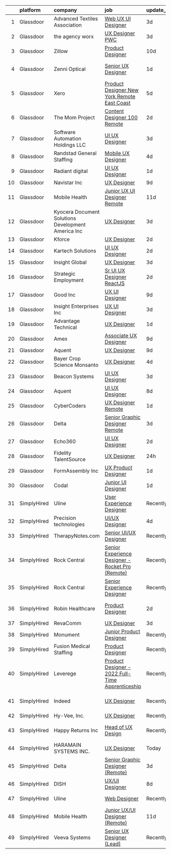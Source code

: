 

|    | platform    | company                                            | job                                                                                                                                                                                                                                                                                                                                                                                                                                                                                                                                                                                                                                                                                                                                                                                                                                                                                                                                                                                                                                                                                                                                                                                                                                                                                                                                                                                                         | update_time   | location                   |
|---:|:------------|:---------------------------------------------------|:------------------------------------------------------------------------------------------------------------------------------------------------------------------------------------------------------------------------------------------------------------------------------------------------------------------------------------------------------------------------------------------------------------------------------------------------------------------------------------------------------------------------------------------------------------------------------------------------------------------------------------------------------------------------------------------------------------------------------------------------------------------------------------------------------------------------------------------------------------------------------------------------------------------------------------------------------------------------------------------------------------------------------------------------------------------------------------------------------------------------------------------------------------------------------------------------------------------------------------------------------------------------------------------------------------------------------------------------------------------------------------------------------------|:--------------|:---------------------------|
|  1 | Glassdoor   | Advanced Textiles Association                      | [Web UX UI Designer](https://www.glassdoor.com/partner/jobListing.htm?pos=111&ao=1110586&s=58&guid=000001832b5725edb1be25d10ba068de&src=GD_JOB_AD&t=SR&vt=w&ea=1&cs=1_bc6997a9&cb=1662879475566&jobListingId=1008123545453&cpc=451933188B21919D&jrtk=3-0-1gclle9gn2i75001-1gclle9h9h7hs800-8f0f2da3bcb0ded4--6NYlbfkN0BnYbzg9_0OBxfyaC-dC2htIGp3bt0r_Vee4_7uMe98bPPG6yOg2WXqdwhbC791_U00MfwPJQISugkbvt-O9m_o7FpwY2dPKxYlvJWF88LUJU6-PJiA7au0MbT7IIdJhkiVldQN1GCcaP9tiJbH74WPbddeicnz4Ug33P_R2i56xQ0xZRpWPjA6Yl8axoFQ41DURPbm7fNU9rP3HyFihbrzYgooBxj5wpBeZwAz_ZlhGGQUtT_J0CwDfBZicqrV7DlSEXhLu0Q93jgF9Koyygxxd0gJ57LlYG8QGzWpl63Dt3L2P93WJdh5FldprmL5w9M_3_OEG_FAdrURy3KQW4B4-14gYQfvi0wYgbc_w3JFI6HvExrGxNVe188wj8hb35As9KjUzlJkPKbWrq-gKWoqsHtE9oot_f25M3CLNqWd7Ga8KlIRy6TtQ7Tm3vsqPyeVO1yv7RH8BApa6cpMyOoC6Ofo4xnAFKJm-j3RBs95MPHOCmV5nysLlpkeDKmAcFw%3D)                                                                                                                                                                                                                                                                                                                                                                                                                                                                                                                                                 | 3d            | Remote                     |
|  2 | Glassdoor   | the agency worx                                    | [UX Designer   PWC](https://www.glassdoor.com/partner/jobListing.htm?pos=121&ao=1110586&s=58&guid=000001832b5725edb1be25d10ba068de&src=GD_JOB_AD&t=SR&vt=w&ea=1&cs=1_d18d539e&cb=1662879475567&jobListingId=1008123389483&cpc=F41FEAB56D215062&jrtk=3-0-1gclle9gn2i75001-1gclle9h9h7hs800-c2388855eef178ca--6NYlbfkN0CNOKpjDIEH11s39GTuUki_mvxNbnX5BtDlH5CMrheAnKze_5JrwQ4joDkGUDohP_R9t0N9lHxVCBHHTJftg8aC6NCkpIzpr9Km5jDP4wjr6BMRmjCoAnBLA7Ruz5wwcSwJUmAdf6dIt_DPGoT0rh5DjuFgCkMVRKf8CbZsL12vCkA1xxq2JcAKd9zF11eAyzhOGR6ilXs239hmVCQQ3RWVW9EUKJyxLJxarqbtl1JGpJaudKu65dtFqHifevQ2jtv0FFp-gxhiQphTo7fuJN6RRP4dHiICTL-2YVPqs5w6egxShEjsFuAJTRaRMayGThXumctT36QX9iFhu8O-l7aOpVyIBCXW0JWg33Jbjw3Si-N1iOn6-AQBWSAAzBrM1vkhG1IjjwgffTW2nJhNCLneIk75ek6hfD2KO-FHaGXqvnYxDwqtMn5yKJzUQGJ8sxIMFb9L8rGEFgNDXuVIoJBgTZl0kdBjsW_-6ej20MqIYexbeL8g7_xRSJqALwIh7i8%3D)                                                                                                                                                                                                                                                                                                                                                                                                                                                                                                                                                  | 3d            | Remote                     |
|  3 | Glassdoor   | Zillow                                             | [Product Designer](https://www.glassdoor.com/partner/jobListing.htm?pos=107&ao=1110586&s=58&guid=000001832b5725edb1be25d10ba068de&src=GD_JOB_AD&t=SR&vt=w&cs=1_2cd4431e&cb=1662879475565&jobListingId=1008105734825&cpc=3BA4CE39D5B5DEF5&jrtk=3-0-1gclle9gn2i75001-1gclle9h9h7hs800-923d093315a463c1--6NYlbfkN0ANMurRYyPEXg08u6OamUd1Mvhk-zhFSGYIZgoJR86UvYL2v6MoUqae-sD5DnU21vqzMUfcrlxXldGlpvZ_A9LcSbv7fieDI5Q_e0eCDabZQJSfXOKXU7HhyZwRBWFH68mW2QkyUBY-1UqPK4A2Y0SDj9Q6XtG2RXC_FvaVnw66ZqTJONzM-rdhrLLfXaR3XJHDDSK4Tui_ce6Y3NKTUDUUfJG699RZQ7SJZkIt23kXOrXZ4ZBQ3UNt7SOPrUrtU_3An-UUabalG7Rv3-sriLPe3EPZ8FLLC5GgkN0ophvHskGpABnQbYxls5puDC_gL8DJgXh150rOSsR9_qWR7nrBm9KAA5iiiId_b49oWBUZBaP6n1Yd1qsiDVlFMFKqG3mo1RXrQpocj-aAsaGt0NFP_aOd5Z1D2bzcX0vuROGNfRD2iod9Bf509hjPSPq5ed_58G2NliUydVZT23_8s_Gki-zaXPa0YlfcjfN0F8j3dEhNqE1B_JrwZE1EOH3rOy3Pj1IePlrIOmInWy8Vs_KCNLY0_cWqCnk3iYnQ0u8B-MTmgPvg-vABHMU7DtGx4IBFBYEUpsPngsz0_UdJorcwjUXM2DiWPryjlSFgfg0Psf3OLak7C0YXQCx95bYvf3L4_ekfmhG7NXgEw02YwQGCzK6Ur5q9AdmS1H5aSd4RsGhTpJfmvR67hYVqdLJJV2qG8pTOpacXJUDpdQPLR7TeRgjZE_NPWS2VTqPgIBOpA-gR2DIIPusL-bxl1bJ0oQEAYVBjPFcH1iXFeOqv-7MRh9gadD1Q9rdpJ1gzlxzduK6rgvpQa14ZvI00UUjyOujRpAMJ--zfI6aZvfiw2XZTNcNxwqDrzbUOc7jzZa7A8VaI5GyoZKb5iqUJCytwCEs%3D)                                                                                                                                                        | 10d           | Remote                     |
|  4 | Glassdoor   | Zenni Optical                                      | [Senior UX Designer](https://www.glassdoor.com/partner/jobListing.htm?pos=102&ao=1110586&s=58&guid=000001832b5725edb1be25d10ba068de&src=GD_JOB_AD&t=SR&vt=w&cs=1_1bd07870&cb=1662879475564&jobListingId=1008129964236&cpc=3999BE48C643E528&jrtk=3-0-1gclle9gn2i75001-1gclle9h9h7hs800-c7d4d41d379dbadb--6NYlbfkN0D-wagnijxwAeJpKSfKqQ0J9oHqjS3FlIu-AqopM5OplQZzaVhIx9UO4Q8hxVMhGuXQQ7v8zZy8c-6kpTCY2ivM_pg2ayMtZE59PW3OYDbZfbO8v-_skCaNjhYmr0atnuDTrwWDfQ1_kcw0WZssP3dheyCt7YMKE7LxoM9k1D_sGRGeqbPkytbtF7k9gh8NjDF2VGGj11bOgxa5EmTjJlhIMdnE04zRUVaFbSmM6ndHS_5q7lK0UhDIqbIqwQxklapXvbYmV7vt2Se1M1DfUqhwqrrAl5q-JmyW9q3-Cq6tO_6Xiqd65_1BSmlTpE0fhQa3rlAm9jpZ8Zi60K72VFCGqNQwk4pgUdWwt0qVWALuCDtLMKc8jfPvZwuhu9-jurvMcM684jUQ8RCM3nGO9eVv5azJHffXuUWxoPGQRFrz5MGWKvvfTo2rjlFpHBspLnyw4Eor7DURADdgh5oybL4BLTqbNz10qTg%3D)                                                                                                                                                                                                                                                                                                                                                                                                                                                                                                                                                                                      | 1d            | San Francisco, CA          |
|  5 | Glassdoor   | Xero                                               | [Product Designer   New York   Remote  East Coast ](https://www.glassdoor.com/partner/jobListing.htm?pos=103&ao=1110586&s=58&guid=000001832b5725edb1be25d10ba068de&src=GD_JOB_AD&t=SR&vt=w&cs=1_79f42f13&cb=1662879475564&jobListingId=1008119464057&cpc=F7A2269C793D5877&jrtk=3-0-1gclle9gn2i75001-1gclle9h9h7hs800-d42ffd1146131f09--6NYlbfkN0COvs0giDBQSZxCgxtGlP9F2rqb7f8qKMvTQKRfo9Z2aBBfdNwhT-PCbca6Tg6UbePLXSL2kZ8wB6QVlHX3jNKcLB3QdhbnaHtCR8dPv0f5XN7MxS1xg2rPm-swsPuD68rYGuZICUqkSSh1BmczAVfWYENYm4GY3NcwVq0TyWHY8ONw9rx7low6CFFsyZyTqD3aaqxgsjtyJQ4iudWn6eB_qCo1eCrUwuoLGncpSX8Aa1oZ0jBBSpBL4iPyy3dts_zY6E7JUwO1KXNTMs1-NUgT3W-IzLlc_Nh3qo3fux90vxga8r1o26HiFj1bsecb9P1q18QRneHocFQfni3FeT8dz6A2k8Q4RT9JUbelNXrC4l7dO9nwgwxRAJCLQErbQ1K-wkDy2xSRfMOAgN1Q2hAz4bQ_BNHCdWI0ABfAFXDAcnctCzTiVgjffL8Tz4lWQygUdDjZUCPwePzJZ0O4CJbdyKO7QiqvhHRW3u4VIAib7ioXNpAqi3sCshCvjnzGxMSgdBRvhRGGHZcQ1HpeZ4Mln2nqi2ER7z4rX4e1Mj-fNs9iz1pPOIZ9qP9tjOUhgYk%3D)                                                                                                                                                                                                                                                                                                                                                                                                                                                       | 5d            | Remote                     |
|  6 | Glassdoor   | The Mom Project                                    | [Content Designer  100  Remote ](https://www.glassdoor.com/partner/jobListing.htm?pos=113&ao=1110586&s=58&guid=000001832b5725edb1be25d10ba068de&src=GD_JOB_AD&t=SR&vt=w&cs=1_6fd0652f&cb=1662879475566&jobListingId=1008127751234&cpc=4F748F1840550ABC&jrtk=3-0-1gclle9gn2i75001-1gclle9h9h7hs800-ad11aabdd928ef3c--6NYlbfkN0BDp_epf89aHDQhKpPegNJQ_ldQpEFZQsM9OcONMGxWx6pU56EKHF58QjVdAUvn2gXsotmyPz7iirEQNuJoFEUgS91Z9xnC8kY1OQ1gkxM0RbRmbES2q-mW7a1asNmIsOivYtZnwSmLBBTzewzyyN4_W3CbaCfqaM8b_nWheR10G5RTWVKLYaXhPawDyy6Om4BYLruStmMzxCNE53oFzPIWqtxEd6NEAFJPOPEptED5T-RXtfsxLL3MSGMm7E-E0-1yVeCjCjNrj_75goUgOCeH6O-GFRvhKvp5jUzffQWpbSFsOY4lBrzKLGLgmqwxywHcA9oYOzG0e8cBO_HsQGLYVh8ooo_RsHOkCl9CNfWolrWMx-ho3ZMiMj7-iDloghLH9O-XbE_me7e7KCv_9KCSvInUl9vlnrGwTJonIxxnolvJThLQwzrmwBwLOsW86kl6gfV-LhHIX9ybbiuBk1mvZCtSTauDtFCp3VRVztEcpbCYk-xohkrh48uZMl2Cbuh_CDlRHHAKQz5l5JnuDkwRuMyoZ2NoF3Wyjp7xNQeHooNvalPhPY_wIJhwLTbE3QAxxIDTFaOZsg%3D%3D)                                                                                                                                                                                                                                                                                                                                                                                                                                                            | 2d            | Remote                     |
|  7 | Glassdoor   | Software Automation Holdings  LLC                  | [UI UX Designer](https://www.glassdoor.com/partner/jobListing.htm?pos=109&ao=1110586&s=58&guid=000001832b5725edb1be25d10ba068de&src=GD_JOB_AD&t=SR&vt=w&ea=1&cs=1_53f71c4a&cb=1662879475565&jobListingId=1008123823566&cpc=1CBFC3E34E2A31FF&jrtk=3-0-1gclle9gn2i75001-1gclle9h9h7hs800-3bcf243cd403f7c2--6NYlbfkN0Cd5ZvLdai7cR0fypH5_WiGezUQesq24dbKuF0ly35ya0wozhh-9z2tlJyVXIJqsSw1J9a7pG5gMiumTPfCocB6PEtNSpXRWp_9qIPMaS-bqWB8UXAIzKgvkXkJYcpRM5zHZvfo3YLhPX_oih5ekdFM62wMT07fNqP801IE2Adcsh0DAgosBBMAYXj_32J324Qq6ShqBuNsnydJpaUI3pxHxLlCVNVF-tsTbL7DqXoIivX6NgDLvItpfWMouRP6f-TBgSSidcxRdMn2Reu3Ho_FB3ypW092uutRcDzVA7_UvEIfSSqCQ9CYMJTxAtK0I6euvwlK__itaWnTBzmqquARIvsT7c5zpnetIKLt7o5tnTUDNZ-ZM8flmV_pkQgUcEDBxK3oG0wxOt95-6_-MoNoePxC2s8G8X0mKpb11iZ9sQDNgFiZpNT4wnin_ZS1kBtF6RUfhJCa1ZLdoqn_h-8gsHirYdZMuFsZl0MfRrXn7JvZNM8Qbt-n)                                                                                                                                                                                                                                                                                                                                                                                                                                                                                                                                                                   | 3d            | Remote                     |
|  8 | Glassdoor   | Randstad General Staffing                          | [Mobile UX Designer](https://www.glassdoor.com/partner/jobListing.htm?pos=122&ao=1110586&s=58&guid=000001832b5725edb1be25d10ba068de&src=GD_JOB_AD&t=SR&vt=w&ea=1&cs=1_2a055b8c&cb=1662879475567&jobListingId=1008120903474&cpc=2CAED5C921A5F994&jrtk=3-0-1gclle9gn2i75001-1gclle9h9h7hs800-363b8487919b43ad--6NYlbfkN0BP0SNj5t90jkfF5SbRhYc-YYyKnIlIACqwosTKYtJiUOp36XFEILIiWNRgcet4TmDH0vgiP5qxiTo4NK4JXUhc2NyDpwRhwUu_56IuQaWLyfLCGWppNER0Stew1A7jjsROs16UsinouocLboXOfgwLc483EV9DzcKO9FeqDYJjG9e6DLILrt0W1Vaxne1BARBBcOt7YyR4XTVU_OnaBhBDHB_jCMMDCn9kpeHl-rSkfmXBW_ujf7AgLxIpBalpaZBGm_MgTjTYnaMNqk7vu3km2r1X70HcVPDGBQPK6BRGqvxctNXkVB-9TD6kP5CufB5ljObHkUpCaaVO4d63nc31PwGCrKuSZlb0_CH4EILJCRpr27t0bSOBnegOFCufZ5vjvN7gc9u_E0Ztmu5qSygM_wKvKnfhyIxyj3dGqeloS87cMdZJugZYF6aPtsX957ZXI38r8Tt1X9GZwSa51O3zY7y6BSZZ56voPA05yJ-tFCoodNdXJxIv3Onh2UbPUCjGg4n6YKOWxHhYvGaeknIUk9RzVmqJ_WAEvmKPL1bjm45W4DLvcEDDTJNkl6_W0KjrMAtF7SsNl6G1RcFmb18lkXrMLH5sdIJqneP1e2t6a1Zz7opjFoktaurawwkBwPVPkqNhzbyhHm3J7CtD_wJ2Qizh6rqzPU4IjnUGKCg9YMcQ6dAo83pqwW5yAFaBtPtupYjpYU553dXAHoAWMnzq)                                                                                                                                                                                                                                                                                                                               | 4d            | Remote                     |
|  9 | Glassdoor   | Radiant digital                                    | [UI UX Designer](https://www.glassdoor.com/partner/jobListing.htm?pos=128&ao=1136043&s=58&guid=000001832b5725edb1be25d10ba068de&src=GD_JOB_AD&t=SR&vt=w&ea=1&cs=1_27e298ad&cb=1662879475568&jobListingId=1008129066808&jrtk=3-0-1gclle9gn2i75001-1gclle9h9h7hs800-e50746482f3b3893-)                                                                                                                                                                                                                                                                                                                                                                                                                                                                                                                                                                                                                                                                                                                                                                                                                                                                                                                                                                                                                                                                                                                        | 1d            | Remote                     |
| 10 | Glassdoor   | Navistar  Inc                                      | [UX Designer](https://www.glassdoor.com/partner/jobListing.htm?pos=106&ao=1110586&s=58&guid=000001832b5725edb1be25d10ba068de&src=GD_JOB_AD&t=SR&vt=w&cs=1_1178c020&cb=1662879475565&jobListingId=1008109657234&cpc=7F6F94E2229B3AB5&jrtk=3-0-1gclle9gn2i75001-1gclle9h9h7hs800-c03e3d61d62ddb2e--6NYlbfkN0AKaw8O8HtsTpjEdZ8TD4sRoCQOMb8M-nU-vU3s0gcF0r3-yfGCd4qXtRpKh7pLIDIM_WGHspAbEH7Mm-DXOvseaNDbhboO7HxJY1x0-N-IbXp-gm6-_pBopNgxhFLiAEmGTaW3dCXraLD4_5OAFLHz5MDSqZ_FULqBuWoohxZw04tAZFDJEYFd9Z8NOZnBblnhV_hmXB1Fk-LmuptOD5Vl32lXarHDTu2HcUfugz3X43MWnrI5c7dDzmatp0tuVhx_21R7mZK51JQfNoKJszLCo9ALW0e102i5eCdORl52dSxd6haDm9NY_7Sed2B5A3L-_O2nwaFpsUEaGnOEzZ0C1qDcvTwwWgfKieAQYoluCSNi1opbZsnNOfT5PB8jVA-7YHqN9PE5y4m92sGZ6c1zfAEKou1jZ65qxw39m56JS8twk1Lp4VTl_eRhKIKD4rdtIYvHqQ6DRDsS34-TgKkl6x6-Ndj8qJfuEYgE0ReaL_pK3hM62oO-7Ah1hEP7HZgmAxJ69md83lBmhjmQCwE2SVAotSLMRI8jN7BUfKAlvnE5pq9Ppy-q-7JRoW1FTIB1W-_48tovFj4H9Rqa_GN4Lcr8yA13KnzWQAsGPrnwtoalZ_vIpRMxSM-_JA42DtITq0T7adhDgx1fy4NAYQ6V4na7Tza-6-N2McJYpp2Gtoo3Xy8ic1HCEo9Fz9ZmqRqqhNnlWsmHknkERFrSc2Q5)                                                                                                                                                                                                                                                                                                                                           | 9d            | Lisle, IL                  |
| 11 | Glassdoor   | Mobile Health                                      | [Junior UX UI Designer  Remote ](https://www.glassdoor.com/partner/jobListing.htm?pos=105&ao=1110586&s=58&guid=000001832b5725edb1be25d10ba068de&src=GD_JOB_AD&t=SR&vt=w&ea=1&cs=1_304a03d9&cb=1662879475565&jobListingId=1008104582625&cpc=F41FEAB56D215062&jrtk=3-0-1gclle9gn2i75001-1gclle9h9h7hs800-0b855880aef5fae4--6NYlbfkN0CVW-wZUB6fDkVbeXZUmA8a9VqOuLioZTZt07t5oqbkUixMn8E1AkY7NfCvE7a_uIFEM4p2K4W6Xowwu-eZbvZMAmUZzzrHL6ljTCT7DYTx6XjJdgQUIEh9p7SxX-wpgLvWtsfp4DDj8x2BvdIzeHYMSSkPiP9r4jjtgVITdl04BLVLmN7DTPJeZ4_ZEyu9s9libGs949BVnA82COGSoM18Ney6yzv3kpfsTxdrtB_wsqwB-UZwCQu923fRT5PV0sBZHiMnlEUGH6IuD5wLqdQsg-j5isFWJuBoiF00km6j0BOJ-YbxQqy7F2YvIG0JPW8xs7BbzsU9fo_1nNM-vFXq2X4_jIM-s9VpaYTYpfcbHswLpMPLTpLC5nScxjQ8yVLIQeUb0jZ5xfERdxXfvuSZiSJI6Nj1qO1Y7MMBxwjTP9XKFqgNZUJsA7ChCDl8wpMcK7BPsk_RHIUu04zgXYbxt3pcMeleLmhFJx7E_bOP8CEB3v95GOa9nVdXxR0YuUHXNZfZSMf2QKEolvvSUn2m0JEXXD_7GvqC9eCtBUrsV5kdaLHQ0Yv-uYPlxlr5DiKKg41_9po4IzYXMCSl7v6OtA_PgDZxYNg%3D)                                                                                                                                                                                                                                                                                                                                                                                                                                     | 11d           | New York, NY               |
| 12 | Glassdoor   | Kyocera Document Solutions Development America Inc | [UX Designer](https://www.glassdoor.com/partner/jobListing.htm?pos=101&ao=1110586&s=58&guid=000001832b5725edb1be25d10ba068de&src=GD_JOB_AD&t=SR&vt=w&cs=1_f2e354b4&cb=1662879475564&jobListingId=1008123555640&cpc=987D8AFE463DF687&jrtk=3-0-1gclle9gn2i75001-1gclle9h9h7hs800-e29937681106daae--6NYlbfkN0AvVmypc1EU-ON1UYjQJt0ppbC0nTIuYBYXo6OXuDqnAcNeobjnzFR7t5R6JMsk4AYiZSxKcyEp5K5w6aCGNd6NJy20wOroFNVG-IYTuSOpJW-_mLcSiKaTfURyQeCJNTWqCCbs-0u35mzGFCWtOaa-Lg7HKkm1ioIbj4zsQSS2rr5slRMI9K5I2G0DXJ14TAQT9wY3173ZUX7m8SD6xw79EBPl0W6j3oc0-pw20ZN-LmQs4nRPkBGrDSrlFPeh-GuffRyAj1FV5E8ALKtsJgNfHyXM8SvhAS7A9wBUaROSDS7yC16nCaOxFgHAdcfZb8nWxWTu387MawRIoY93-b2SE87rfa_clXTHEhFA1-XhOWC0B1VrORcP6h4T7DMpYrd9gE-2lmJ6dJHXxSyt5Tj_8qtMJzvku3HktO2C-6-sIo6hwbnCd_Edg8ZkXdf3qGup5QC_b2PEppP1eSvD9QssMhyTZAreH-WDsa2gCyqQ6Rpzl_Ete0zY3kmdw_mr6dVKZQNtHRBpUWzz4SJhO-x0kwu7bOQKDcwOXBtS2RrIiUY_XUFP6LFG9FSAymzw2fcaxMT2tpcBEodW1iMmjfxgaKTmKqMEHtkFh0DU_c7H9OeZcqIhOhDkWwe7w2SgDFEsyzYZcQblUg4cD5PvH8E9ySPel7SF3S3M0aUq-hHEColZpsKGsU671kocato5N-8zbJa5tQKWqZY5dZcFMYQcL24O4zhFyuk%3D)                                                                                                                                                                                                                                                                                                                             | 3d            | Concord, CA                |
| 13 | Glassdoor   | Kforce                                             | [UX Designer](https://www.glassdoor.com/partner/jobListing.htm?pos=119&ao=1110586&s=58&guid=000001832b5725edb1be25d10ba068de&src=GD_JOB_AD&t=SR&vt=w&cs=1_8e1bab3d&cb=1662879475567&jobListingId=1008126594456&cpc=32EE424DE2B657EB&jrtk=3-0-1gclle9gn2i75001-1gclle9h9h7hs800-e7869a67a68dc9cd--6NYlbfkN0C5IatSLh_Ak1q39eQQoPIxD737RW9NeiYGvIRXkrLjEBkC4LI6KweFWWPiS1PvvlxbvCgcIOF1Xgk1YqksHJIPU7aty8L4rlpWLOcIX0bad1zXwTQC3MjguP0WntXILpDCUkz7Ia4A6bxe-ZO7_XI1D9zpRNmFXPA8eMf_Ffc855k-kYr7QdhVrXQjBnHikbcHgH4FftyPCAshOV063MHIjfkd0jXy18DxIj7PZOh3npDC31CnrGuucQxIwbvs_p8RCTSq3Ep51asClgcwRBBhVYoB63glUkqtodkc0dq7utLIWRwj4PqY_raYMN7cvn9pFn8lXxtj4EE1lmOz7nhdUGGPKe-sSk5sGO5_wFKb48lqSh6nG-zvwKULgydy0MEi8WhuT5_1F7LbvyCPL6KwM3Dl452aK9GxuKLbNjJHqiclNony26gDljlMbve2yYFaxJjWMKT-oEnnTNFDiMy1d135L1VDjT5U3-M_ubGf6Tj6iAOV6IJijeZOXPZxSI7KRpkn62ig3YumLNyXkoN6V_U9_WU2s_-7OEKKUZi-fKoJNg4hje2ZxSHub67dG-WF0k0Y1YPyd8TfMIn4iaKYyWsbb_GKo_8Lexg9wpa8GQ%3D%3D)                                                                                                                                                                                                                                                                                                                                                                                                                                               | 2d            | Reston, VA                 |
| 14 | Glassdoor   | Kartech Solutions                                  | [UI UX Designer](https://www.glassdoor.com/partner/jobListing.htm?pos=130&ao=1136043&s=58&guid=000001832b5725edb1be25d10ba068de&src=GD_JOB_AD&t=SR&vt=w&ea=1&cs=1_52c35ee8&cb=1662879475568&jobListingId=1008126429859&jrtk=3-0-1gclle9gn2i75001-1gclle9h9h7hs800-7f3bb4e6978a4f7e-)                                                                                                                                                                                                                                                                                                                                                                                                                                                                                                                                                                                                                                                                                                                                                                                                                                                                                                                                                                                                                                                                                                                        | 2d            | Remote                     |
| 15 | Glassdoor   | Insight Global                                     | [UX Designer](https://www.glassdoor.com/partner/jobListing.htm?pos=120&ao=1110586&s=58&guid=000001832b5725edb1be25d10ba068de&src=GD_JOB_AD&t=SR&vt=w&ea=1&cs=1_b4a784db&cb=1662879475567&jobListingId=1008124567921&cpc=654405A9B1E0A9F5&jrtk=3-0-1gclle9gn2i75001-1gclle9h9h7hs800-8dd9f6a781f3a225--6NYlbfkN0BKkHZu3wF05EeDimN_p6sYpKCMArvwa95YdH7UpkaBCtCWJvibIeBnqK_hfo6xOHXUS1ByqUPQmom9JLHFgwPK9Me-_JtLLrn3QTUu0qhoUdiFHNgyai9RoqS7LNrKBa2BQEbgFCXaOnOeKuzexfhSyu2uwOgUNbStoyfkE_TB0OHv63Q-Aj4ZOZZHd3XyiGOoA7i7Maog53aY89o4xCcUvFJuebXFxxrVSRMPrcMvE_Cbq_OduvWqZyYTZSqBRAng1BZAWQKsGbtC2Up3Id_wxfJO6qFtfgi2XMTQQ5QH9Ba5K0bJqtX13sjaNLzoG4UBmBTXDer33VBbfxFVs_Sp_csiPNyHh9IlFllCsGADdpTqTPJnHOYBOw8lFq5mXMC22mlPlf5al1wu74Td5kdn5hmSbR7BMLtfcDPzTeqELiA77gJjSmIgclPf_Unz_Ix8Y67gaObGjAIzyE1fHqlp5OQtWrYdusrS8m-Zkir_aPa_7gdLoYY5a1g2MFx4YYzzNpgSpEN1ag%3D%3D)                                                                                                                                                                                                                                                                                                                                                                                                                                                                                                                                          | 3d            | Remote                     |
| 16 | Glassdoor   | Strategic Employment                               | [Sr  UI UX Designer  ReactJS ](https://www.glassdoor.com/partner/jobListing.htm?pos=112&ao=1110586&s=58&guid=000001832b5725edb1be25d10ba068de&src=GD_JOB_AD&t=SR&vt=w&ea=1&cs=1_f123b0c6&cb=1662879475566&jobListingId=1008127201025&cpc=7E69D0A57279CD4B&jrtk=3-0-1gclle9gn2i75001-1gclle9h9h7hs800-10e7346e5594589d--6NYlbfkN0AEgitr2lGK9-2Owk_bCXKkX9ldcvmrRzAzunryDtq0mgDhLVKVGwIDjzzzoVm5zY2akHQKg0eyoOGLoJYK8fVCB6jso4MEarQmmbx_Elax6A0T7qxnodN5M4Z3ek9LV9lx3pQUxqaX5c5MEy0I6X-ied1_QyqGEshe1rZ06FkEM4sRszpcXbcOqOguZ0RtIX-7D2nkCDCXnGeU9ShO65GlyQxYpsePkrbjtS5OsfqfagXcI5FnUMZwmGva93NDiqfnUgO8HYIsSC_cJNaOaoOf4XxzfsQbca3a2G8HZD9A1VHBE2NBUIF30iIMXk9OzjhxyFPhATg7PCPhTj7kQlMbUvFmKHPkPD58U-t5KQxgvNECneCD9NLQpUCbXkv6qMoyMHAFgH-F693kA_JkSSAKaIGvBFtHelb_nntFjX7g70S3hqBg2989DimPaX06wuoUHeW5HXQH8E5q9UeYhp4mdYJLI-I0WWiMj7Ze6D8w5nzSIU3lYzgio5W2BkzPsQ5nQh9EhZlgFfCbgEQ3YAKNEW51VjFc4oGiwUo96FC0SRCw-RYButZBZFx0QOGObY-0H_-PgtAo_A%3D%3D)                                                                                                                                                                                                                                                                                                                                                                                                                                                         | 2d            | Remote                     |
| 17 | Glassdoor   | Good Inc                                           | [UX UI Designer](https://www.glassdoor.com/partner/jobListing.htm?pos=126&ao=1136043&s=58&guid=000001832b5725edb1be25d10ba068de&src=GD_JOB_AD&t=SR&vt=w&ea=1&cs=1_461d6a90&cb=1662879475568&jobListingId=1008111195387&jrtk=3-0-1gclle9gn2i75001-1gclle9h9h7hs800-f979ab19f822d99a-)                                                                                                                                                                                                                                                                                                                                                                                                                                                                                                                                                                                                                                                                                                                                                                                                                                                                                                                                                                                                                                                                                                                        | 9d            | Remote                     |
| 18 | Glassdoor   | Insight Enterprises  Inc                           | [UX UI Designer](https://www.glassdoor.com/partner/jobListing.htm?pos=125&ao=1136043&s=58&guid=000001832b5725edb1be25d10ba068de&src=GD_JOB_AD&t=SR&vt=w&cs=1_95820861&cb=1662879475568&jobListingId=1008124239169&jrtk=3-0-1gclle9gn2i75001-1gclle9h9h7hs800-fd20aa8794266ad3-)                                                                                                                                                                                                                                                                                                                                                                                                                                                                                                                                                                                                                                                                                                                                                                                                                                                                                                                                                                                                                                                                                                                             | 3d            | Arizona                    |
| 19 | Glassdoor   | Advantage Technical                                | [UX Designer](https://www.glassdoor.com/partner/jobListing.htm?pos=114&ao=1110586&s=58&guid=000001832b5725edb1be25d10ba068de&src=GD_JOB_AD&t=SR&vt=w&ea=1&cs=1_ad18e672&cb=1662879475566&jobListingId=1008130402855&cpc=9C2286EA3771AAF6&jrtk=3-0-1gclle9gn2i75001-1gclle9h9h7hs800-072a84bc3e684059--6NYlbfkN0CQRQ3eiV4YWjrRS1ho7HVQ9JO8v6Fb3eU0yDOJbdOiEguntuRlpE4-_N6DYLNj-GokZBu1hZ7lpDV6rUsoRnsT35dGJJCdwM8cF-5HAr67c3P9WnYKPAVDmI2tuRKjlreidRllA-gZ3gAE8MZMEX_JV5dpIz0-E1apUzLNsyZhoTGc9Kq2QTFpQib9nzsgCmwlJ_bF2GoVR2LVSeFDgsXnaP9x42rU91o3TumuUoz1wGMIPRk6M4A_R4I54jHUDUz2lvJG61pixNImuESzFeY46euHelaRvgYeWQx-EXXeUt2SFoKds5pDs2K-ONiWDK6KlY6Qdtr4QigRkyWYPwnYyrg7M-plB09DK3JQMcz0MiNuxPsFF42C-_Lpr8mYmh2aYLYfuehxlZcxelL_TgBVN4yGOt5PXCEIjpjgax4fQAQK_Nj_6_Psp6Wizv4-Bx5tVB61ndzFDhlmdmfdJzjRyTvATGXQq_jS5WtQF3LafRezd96okhNGLjbUvhTiPuO-yn2sNUrepwm6VUmHhQnCgDUURTN9TXsCUXXo-JWPTmL-r0pxe5m8mxPWRGgpdCNSJDkjKzV0dw%3D%3D)                                                                                                                                                                                                                                                                                                                                                                                                                                                                          | 1d            | Concord, NC                |
| 20 | Glassdoor   | Amex                                               | [Associate UX Designer](https://www.glassdoor.com/partner/jobListing.htm?pos=127&ao=1136043&s=58&guid=000001832b5725edb1be25d10ba068de&src=GD_JOB_AD&t=SR&vt=w&cs=1_4bf946fa&cb=1662879475568&jobListingId=1008109821298&jrtk=3-0-1gclle9gn2i75001-1gclle9h9h7hs800-02fc0c9f2bced93a-)                                                                                                                                                                                                                                                                                                                                                                                                                                                                                                                                                                                                                                                                                                                                                                                                                                                                                                                                                                                                                                                                                                                      | 9d            | New York, NY               |
| 21 | Glassdoor   | Aquent                                             | [UX Designer](https://www.glassdoor.com/partner/jobListing.htm?pos=115&ao=1110586&s=58&guid=000001832b5725edb1be25d10ba068de&src=GD_JOB_AD&t=SR&vt=w&cs=1_81454ecc&cb=1662879475566&jobListingId=1008111964860&cpc=654405A9B1E0A9F5&jrtk=3-0-1gclle9gn2i75001-1gclle9h9h7hs800-a0aea63a4a0d9fcd--6NYlbfkN0DMrcEu7yrtATojKJA7cEzGQ3FdRGWLh0CZQInL4ECGI9gD0Wolx9R2EDT7B77c2cT33eJ4xZtcBfkKMZtXBvc2wP1tnXOoPpd3UMv6crfOchzoXP3nKzecDNr8y7RnLzCBH9dAe6FvrL9wgzsnxcYUKT_zuXvTUcrGaoHxkw-caMZRPrVsazrOFERYTcwtTYzxWcnk0UatzswQlkWQ6GGFApaee95rhnBraOVOh8ujXaRYICh2I3ZCDnzHi6FNtsiS_c8H871JFjaSdb_9hoF9dvrJrIgl3uAqsk-LH9JA9rR603WJFgZQPfbFDUsQXoV0Hwd7wposRH2eawikeDkjryF_g3M7-_lotiSG5EWz4XQi-hr32z_79zaMW2mD5MYWwOQLED5jnLAx0XmIhUtgEeBgzJtEMAGMSwxxgR2RvDnB9UPpOqVbkHcl0elwl_4k-N12E7jNqL5K0xyGog2U)                                                                                                                                                                                                                                                                                                                                                                                                                                                                                                                                                                                                           | 9d            | Remote                     |
| 22 | Glassdoor   | Bayer Crop Science  Monsanto                       | [UX Designer](https://www.glassdoor.com/partner/jobListing.htm?pos=116&ao=1110586&s=58&guid=000001832b5725edb1be25d10ba068de&src=GD_JOB_AD&t=SR&vt=w&ea=1&cs=1_cb47ba1a&cb=1662879475567&jobListingId=1008120906464&cpc=FB7E4A1762AE5BEC&jrtk=3-0-1gclle9gn2i75001-1gclle9h9h7hs800-765d86f131e55683--6NYlbfkN0ARyD88zZa8G4fZaD6jLAgXtQ8K-B7dWBWCK8oXQKVaKig_6nzqbLjwMGuvQzHRYlOQKDdifE6_stgy65vAR9kGzt5nHuwinqJmJV0r2xVVsZIFHO5Y5HO3Xij9HdlaPIupsyiM--YXZPKrGBfD5yBD79ubhqruEYqvK4wkGLx9W_OW5nouq7F3Pw7mSdTagEGQ6Jgpf7yNBpRPLqG5MWqNaHKrNGSyzlcvYkHlvjMXw4U0I327OZqq2MI7cui0ZfTxphtrLYEu13xPbrvU_Ou4kqtGZGLlod3-wEJXIT1PJ7CKomV868hGITQd4M4DOC-jLTMcerqPaPQKr9TuPz5W4am0gPuhfRvXy8H5JlH1XBQCWX0pPvxxOcMZUex47c7RIrNCa2KSo-uBj0GaQVbVlreeO-lep-XRvvxIz52b9LifFI2LhMNPLQv9TGF_dW85HdyVnueTYavWRH9b_fVUob1ygpB4sFtvCHcgkrULhWfffzlrjoBSUZLQfZlHjww%3D)                                                                                                                                                                                                                                                                                                                                                                                                                                                                                                                                                        | 4d            | Remote                     |
| 23 | Glassdoor   | Beacon Systems                                     | [UI UX Designer](https://www.glassdoor.com/partner/jobListing.htm?pos=129&ao=1136043&s=58&guid=000001832b5725edb1be25d10ba068de&src=GD_JOB_AD&t=SR&vt=w&ea=1&cs=1_721f6ec5&cb=1662879475568&jobListingId=1008123454359&jrtk=3-0-1gclle9gn2i75001-1gclle9h9h7hs800-df074d49c4572ff4-)                                                                                                                                                                                                                                                                                                                                                                                                                                                                                                                                                                                                                                                                                                                                                                                                                                                                                                                                                                                                                                                                                                                        | 3d            | Remote                     |
| 24 | Glassdoor   | Aquent                                             | [UI   UX Designer](https://www.glassdoor.com/partner/jobListing.htm?pos=118&ao=1110586&s=58&guid=000001832b5725edb1be25d10ba068de&src=GD_JOB_AD&t=SR&vt=w&cs=1_4ae29aaf&cb=1662879475567&jobListingId=1008114793160&cpc=FA84DF7EA1EC2398&jrtk=3-0-1gclle9gn2i75001-1gclle9h9h7hs800-988e979ea853eaba--6NYlbfkN0DMrcEu7yrtATojKJA7cEzGQ3FdRGWLh0CZQInL4ECGI9gD0Wolx9R2v-Aex0-GK0503smrwKuz4__mHlJHBBl27oaXudHHnThjTWxoycEVwsiwqnOTr9ZA_6JfMMsSFYxQw8wdVPeYzBH_Vz9NYAKtMb4mWEgUbKbpetOSxXck17dtQOJxZRzJz2MDhiTZT5ynE8D9A7xRU8aiOLG_nyDZj_g3VYQ6DM6bCrsEqjsxGtHsH9DozGrkFhBOh_AcBIqnGz8BgjeUKI7YGq3cZPyDG6JCMZVY7ZpnrII3hc58yll7HOx-ZRzUDWVkmb6Vm6D1pP298osPp-nVAQHniQeMFZ0CzZODeyGMnZXqd76S_ttfcNgvelew0q7dOhQwNvj2Rgp8E09X5w6uwUPeHSDyi2WvuSJFYG6Xa11A5jza-17g9D0P0VXLrPJaiY0IWk0bz6dD9b0NcQ%3D%3D)                                                                                                                                                                                                                                                                                                                                                                                                                                                                                                                                                                                                          | 8d            | Campbell, CA               |
| 25 | Glassdoor   | CyberCoders                                        | [UX Designer  Remote ](https://www.glassdoor.com/partner/jobListing.htm?pos=117&ao=1110586&s=58&guid=000001832b5725edb1be25d10ba068de&src=GD_JOB_AD&t=SR&vt=w&ea=1&cs=1_72f13d7a&cb=1662879475567&jobListingId=1008130292217&cpc=FA84DF7EA1EC2398&jrtk=3-0-1gclle9gn2i75001-1gclle9h9h7hs800-59eb8ea6a550f355--6NYlbfkN0CpFJQzrgRR8WqXWK1qKKEqALWJw739KlKqr2H-MSI4eoBlI4EFrmor2FYZMP3muM2IWa6aK1nUKtuwybvlovHwXXWcIZ3iteQQaUU1EaKT3VzrqPOVNdcz-eGDL9Rbky7UQ48ZZ0JqDW8fHTOI8Sjzq4QHh91LJEK9olU2bwREzTaDk_LVy9Iigw4VhG2d5p8u0cwvKO-epjFXDywGEu1bE_r-jTL9FRwBGDGK_iKzz3UwJ7BcragSXIBlP1j-GHkbeYPsc_mXV3trMNbO3czILsd7Orki9DX3n9deYyk17DY5JozaYGhWdOhSwOk0GJ6ndBvVCSKTbtayhT0sheX8eu2ZK7jpYm86QdrfHMImA7wfyPtzOHYcxTafLL8WvhFtL-Baa7P7TfahP9JMTW_xtWrX5jGexO8JH-hMbAUBqAsqsxZmU065JltzqspaB7zaqyBrmSLDB_g1rNUfgYafL5XLplT6gjwj3OBYg0qzyoq6BzzsP2uWfrhoRx71fcaVSp4srZNRn8PM1j2ggC7bMSos5tA5sJWN2Qi6ncdGtGZTja92EpKrwQeILcSNhz9-hMOEhEeHA8U3RIZbKaTXakLdOZaCgiUb7YS1P6OrUmghBjPgUekQSvIN4WKV7AEXiuA36IPC70ya_6Mn3-2U3cA9PXIReOo1-A88kFiSjqsSEFyKIcFfNhlGRAe1tnCGCGEe5sZshL3UJ5ur29JhG0xsbG1JdHvr7svz7_of2gOcXx5ESs6uNnfHrWR622zt1YcxASSVy2zi-VLlo7KDEI3jXkylP7jV-cXDkHBhCOoSNiwUxDJYgcHXIcNyMUvBheM_vlLh43CRX5LPT9P2olKlQbrnI4aKCRJNIxKixuHSxP6W9Q_xj48--affoIa8fpdtQ1t_wUQ1e_Ip3zVqMgv-s2sopEjs2fU1j3Yrw-joy-rNnetLNxY0VExl9qVajd5H2c9PprxRKWjbyQP5n4yHclrF6Lh1WAnNHPKGnhozV3TjExMVlXKXHhLLSYzAnjO8muIEsQ%3D%3D) | 1d            | Frankfort, KY              |
| 26 | Glassdoor   | Delta                                              | [Senior Graphic Designer  Remote ](https://www.glassdoor.com/partner/jobListing.htm?pos=123&ao=1136043&s=58&guid=000001832b5725edb1be25d10ba068de&src=GD_JOB_AD&t=SR&vt=w&ea=1&cs=1_2737312f&cb=1662879475567&jobListingId=1008123270816&jrtk=3-0-1gclle9gn2i75001-1gclle9h9h7hs800-105f4fb00fddf959-)                                                                                                                                                                                                                                                                                                                                                                                                                                                                                                                                                                                                                                                                                                                                                                                                                                                                                                                                                                                                                                                                                                      | 3d            | Saint Joseph, MO           |
| 27 | Glassdoor   | Echo360                                            | [UI UX Designer](https://www.glassdoor.com/partner/jobListing.htm?pos=104&ao=1110586&s=58&guid=000001832b5725edb1be25d10ba068de&src=GD_JOB_AD&t=SR&vt=w&ea=1&cs=1_982598fe&cb=1662879475565&jobListingId=1008126404878&cpc=2F9DD8B511C89582&jrtk=3-0-1gclle9gn2i75001-1gclle9h9h7hs800-34ef316b5e51cca8--6NYlbfkN0DeXU0vMxLyKhfauY-dgUBa_3v1DHLtGGo4EP_Dl8CiYyPDWSWEoavRBROk43ylhCO0QQUTgmontVbXIFCRaGNht2FktUPGK56HjTeS0LrPtx7-VmNgf5Cw3Ph7dT2tcJLwuBMULW65wI-bPThkZvtohegSttlsCTC1W0IkmzTEJa9Z7fvIWeywPIrql97rJqeJlwlp1ZanFfW4xmHqxjtkVE4sXAUzxe2shBh5L9GpYgosbWCSSGqbxV9bTGzCyWWYrPxlihxRSnzBeJIPRxEJAllX9dy4Syalqrqqm8IUSq_nyQJpLexQE6DneR0U4HOUDLYYUzwURqRRFLm4_1IYJ12GIW3qEiUqoJ_T1J4nOMWXN29hHDjXAdaDa0gBwAPFV0S44WqbxtVjUnMmvyGeQVZrpXPHNuCsA3FWnZXCDArNhl7VRZkyuHsSx1Ykh6kBQKnE6nb7O5_HNEIXcD8MRV0pmSQUelo9590DMFrnbhOJtTx2gQO89ToJaexuDkg%3D)                                                                                                                                                                                                                                                                                                                                                                                                                                                                                                                                                     | 2d            | Remote                     |
| 28 | Glassdoor   | Fidelity TalentSource                              | [UX Designer](https://www.glassdoor.com/partner/jobListing.htm?pos=108&ao=1110586&s=58&guid=000001832b5725edb1be25d10ba068de&src=GD_JOB_AD&t=SR&vt=w&cs=1_31732f55&cb=1662879475565&jobListingId=1008130642735&cpc=34670CD602BE5E55&jrtk=3-0-1gclle9gn2i75001-1gclle9h9h7hs800-5baa483e2439e801--6NYlbfkN0AoYXfdOe7El6-Ykny_IbMrQLc_ftZ75MJybi-dJXWXjsCzoyCJRRBVlF9fO0cfHB9DFuM44guY-AQci1groxyT-TLm1ZxqBPn8wTe4PTswvDbcsx0vbdcfmeE11X0VH2dEnUISABQzd5qEOxbLHYuRV-QjVls-ZsJIoJsJLLY037Tc15IEeoSAaHRtQf6qwsoR0Z4YEj_A7-iXyVD9kt--_UfKmoGujvJueq3j4HPOtM3-Kt-dX5rahAPEwHc1B2oG7jmY8HfEhSafZi71P8jcXsm5pvQ0dnA17UCk7miS78mwGb6Jj_4OX7liVFwNwbD3XBzMVFexvAqKzUt6QDdAqmkClpg0y655Fo2w81vwy5c-PFCyoMglDWGq4amfKQfoAzkUcuBYugPuAgpikyvvQfIOnMP0H6W67ZFSUDVeOcO0jtKf9cQtJn8osNOrE3O5gJRLGN2xckUt-FkBECqg454e6V3x5JXBne8F0VrPjqyIDYWv-usWMKJ4dq-vxAc%3D)                                                                                                                                                                                                                                                                                                                                                                                                                                                                                                                                                             | 24h           | Smithfield, RI             |
| 29 | Glassdoor   | FormAssembly  Inc                                  | [UX  Product  Designer](https://www.glassdoor.com/partner/jobListing.htm?pos=110&ao=1110586&s=58&guid=000001832b5725edb1be25d10ba068de&src=GD_JOB_AD&t=SR&vt=w&cs=1_50a63383&cb=1662879475565&jobListingId=1008129663250&cpc=B076152010A3B66C&jrtk=3-0-1gclle9gn2i75001-1gclle9h9h7hs800-858b53f486cea3c9--6NYlbfkN0A8SbWJy1Om9BZvKLiexM-C1C3OyvTzim3rv0RjbpoY0UIy0eAOAhh5zlj_0YJmERg7mkKXCKSal2ajEG5iQ922sANq1HfgroFgrBHLl4wlmWf76Hdx6QgciGHgjndAYcKaF5Qh87iIzED0zZVOor1818o49lAefxWFziI1hTMniZ96gRzl5SMTKSBxtyIrUmfGdbK-yAKEceeZriaw68qlXLWyFKj5LVoEBtj88FH3PoY2vSbUPL8ovHSa3Es6vwc51ttuD4V23ZXgzvoowZ3rE4enIpL9phUsxfXOUFF3xZmkiFUyUwrE1r5gPgAYC2BUK1BbrWMEellrpj4-EGl9KLQgiH9c4r_oyHh5diqFcYGvxAtcdMbKM1vvTgCKh-CybKdCYworlG_NqLcR4PGHfZaniTjnePDaHewZU22B0980OTtPoBh-oMgKGyG8ZqyLNWEWRTnOScYL9WWF09KZySKwsmtKw4w%3D)                                                                                                                                                                                                                                                                                                                                                                                                                                                                                                                                                                                   | 1d            | Remote                     |
| 30 | Glassdoor   | Codal                                              | [Junior UI Designer](https://www.glassdoor.com/partner/jobListing.htm?pos=124&ao=1136043&s=58&guid=000001832b5725edb1be25d10ba068de&src=GD_JOB_AD&t=SR&vt=w&ea=1&cs=1_bb28078a&cb=1662879475568&jobListingId=1008129951187&jrtk=3-0-1gclle9gn2i75001-1gclle9h9h7hs800-8531184e467fd8d9-)                                                                                                                                                                                                                                                                                                                                                                                                                                                                                                                                                                                                                                                                                                                                                                                                                                                                                                                                                                                                                                                                                                                    | 1d            | Chicago, IL                |
| 31 | SimplyHired | Uline                                              | [User Experience Designer](https://www.simplyhired.com/job/BFKsGUZ_8glhzoJwRaaSfKLYyIkYaw2tfvlyS29xvZk9yj6mHPA1lg?q=ux+designer)                                                                                                                                                                                                                                                                                                                                                                                                                                                                                                                                                                                                                                                                                                                                                                                                                                                                                                                                                                                                                                                                                                                                                                                                                                                                            | Recently      | Pleasant Prairie, WI       |
| 32 | SimplyHired | Precision technologies                             | [UI/UX Designer](https://www.simplyhired.com/job/cWr2rPoLxWDNoFIQlRfeQ64JwR5m0LmTjei-5c5sIwlwOaTLRXS0Yg?q=ux+designer)                                                                                                                                                                                                                                                                                                                                                                                                                                                                                                                                                                                                                                                                                                                                                                                                                                                                                                                                                                                                                                                                                                                                                                                                                                                                                      | 4d            | Remote                     |
| 33 | SimplyHired | TherapyNotes.com                                   | [Senior UI/UX Designer](https://www.simplyhired.com/job/Mhu-nAuREJzVYSVPtkCJBNRiLtBerfF3B1jgvD6Ph2RxTs_VZthOoQ?q=ux+designer)                                                                                                                                                                                                                                                                                                                                                                                                                                                                                                                                                                                                                                                                                                                                                                                                                                                                                                                                                                                                                                                                                                                                                                                                                                                                               | Recently      | Remote                     |
| 34 | SimplyHired | Rock Central                                       | [Senior Experience Designer - Rocket Pro (Remote)](https://www.simplyhired.com/job/WFOQFrw2mphynW-NsIpy91iE8xWR5Lm0fNy65Uhq_2M__KiA2xz0ow?q=ux+designer)                                                                                                                                                                                                                                                                                                                                                                                                                                                                                                                                                                                                                                                                                                                                                                                                                                                                                                                                                                                                                                                                                                                                                                                                                                                    | Recently      | Detroit, MI                |
| 35 | SimplyHired | Rock Central                                       | [Senior Experience Designer](https://www.simplyhired.com/job/614TPN-I6z8RsLQz2ZCzhZREiXQ5ICela2OugNpBIA2Xt9GWnXt6BA?q=ux+designer)                                                                                                                                                                                                                                                                                                                                                                                                                                                                                                                                                                                                                                                                                                                                                                                                                                                                                                                                                                                                                                                                                                                                                                                                                                                                          | Recently      | Detroit, MI                |
| 36 | SimplyHired | Robin Healthcare                                   | [Product Designer](https://www.simplyhired.com/job/-_g0RP35jffnf2dNvOSfl76M9flSrCkq7TnfeCCuGSZak8mGzemjhg?q=ux+designer)                                                                                                                                                                                                                                                                                                                                                                                                                                                                                                                                                                                                                                                                                                                                                                                                                                                                                                                                                                                                                                                                                                                                                                                                                                                                                    | 2d            | San Diego, CA +2 locations |
| 37 | SimplyHired | RevaComm                                           | [UX Designer](https://www.simplyhired.com/job/9HBOS0fTuYCBa2ZM6YitXvcE7vJxwdQiJSytYQHG-SQDoFEpgWHBDg?q=ux+designer)                                                                                                                                                                                                                                                                                                                                                                                                                                                                                                                                                                                                                                                                                                                                                                                                                                                                                                                                                                                                                                                                                                                                                                                                                                                                                         | 3d            | Texas                      |
| 38 | SimplyHired | Monument                                           | [Junior Product Designer](https://www.simplyhired.com/job/zeN9YpatO9K8WxNwfrTYGguhibeSZT1zk-8SOd3Mq7fqlQl9-e6JEA?q=ux+designer)                                                                                                                                                                                                                                                                                                                                                                                                                                                                                                                                                                                                                                                                                                                                                                                                                                                                                                                                                                                                                                                                                                                                                                                                                                                                             | Recently      | New York, NY               |
| 39 | SimplyHired | Fusion Medical Staffing                            | [Product Designer](https://www.simplyhired.com/job/CkvdKoBsJgzs_CdBD7hjmrN8LLOl-erbZtsJO5xBNvLJR7zJfvQb-w?q=ux+designer)                                                                                                                                                                                                                                                                                                                                                                                                                                                                                                                                                                                                                                                                                                                                                                                                                                                                                                                                                                                                                                                                                                                                                                                                                                                                                    | Recently      | Omaha, NE                  |
| 40 | SimplyHired | Leverege                                           | [Product Designer - 2022 Full-Time Apprenticeship](https://www.simplyhired.com/job/f2PnrkNkoKjnF_c7MsOM41LbDj7RDHIKkfuGC1pKOOPB0dNQ0HmV5w?q=ux+designer)                                                                                                                                                                                                                                                                                                                                                                                                                                                                                                                                                                                                                                                                                                                                                                                                                                                                                                                                                                                                                                                                                                                                                                                                                                                    | Recently      | Remote                     |
| 41 | SimplyHired | Indeed                                             | [UX Designer](https://www.simplyhired.com/job/URziMhrNTaKa1PLKfIfrhF-GuRmaj4gn2FhVHZfhBU3tWsV0R0J4dw?q=ux+designer)                                                                                                                                                                                                                                                                                                                                                                                                                                                                                                                                                                                                                                                                                                                                                                                                                                                                                                                                                                                                                                                                                                                                                                                                                                                                                         | Recently      | United States +2 locations |
| 42 | SimplyHired | Hy-Vee, Inc.                                       | [UX Designer](https://www.simplyhired.com/job/91fCkVNCwnGC3kROUQjV3XBN-uDrUnSXTt2qHhHxte4i2VS_bgBndA?q=ux+designer)                                                                                                                                                                                                                                                                                                                                                                                                                                                                                                                                                                                                                                                                                                                                                                                                                                                                                                                                                                                                                                                                                                                                                                                                                                                                                         | Recently      | Grimes, IA                 |
| 43 | SimplyHired | Happy Returns Inc                                  | [Head of UX Design](https://www.simplyhired.com/job/eOuXi403Ah_XkIndcqbcOHfbj-9upRnCBZFyp_sLA8pUZCNIFBKfkQ?q=ux+designer)                                                                                                                                                                                                                                                                                                                                                                                                                                                                                                                                                                                                                                                                                                                                                                                                                                                                                                                                                                                                                                                                                                                                                                                                                                                                                   | Recently      | Los Angeles, CA            |
| 44 | SimplyHired | HARAMAIN SYSTEMS INC.                              | [UX Designer](https://www.simplyhired.com/job/Rv-wDZYXHCO1BmlL0fvvhDUcNJ-DCgL7W6BK0HeKInlwjHGicdhMDg?q=ux+designer)                                                                                                                                                                                                                                                                                                                                                                                                                                                                                                                                                                                                                                                                                                                                                                                                                                                                                                                                                                                                                                                                                                                                                                                                                                                                                         | Today         | Eden Prairie, MN           |
| 45 | SimplyHired | Delta                                              | [Senior Graphic Designer (Remote)](https://www.simplyhired.com/job/3TCT9ZtxDAWSYmyNiVFE56bSfmCLLCJxdlFWuXXmei3CFHD4OKRYHw?q=ux+designer)                                                                                                                                                                                                                                                                                                                                                                                                                                                                                                                                                                                                                                                                                                                                                                                                                                                                                                                                                                                                                                                                                                                                                                                                                                                                    | 3d            | Saint Joseph, MO           |
| 46 | SimplyHired | DISH                                               | [UX/UI Designer](https://www.simplyhired.com/job/-X1gKxzMEex7oxifL_PfY3f9P1RSXuQFQqXnKa2E1hek_cywBydDlA?q=ux+designer)                                                                                                                                                                                                                                                                                                                                                                                                                                                                                                                                                                                                                                                                                                                                                                                                                                                                                                                                                                                                                                                                                                                                                                                                                                                                                      | 8d            | Englewood, CO              |
| 47 | SimplyHired | Uline                                              | [Web Designer](https://www.simplyhired.com/job/kI5kUAq-InikRw-9L7E4f0451pjqb3sKTzg2rEtjPg4g-FlQB3FIdQ?q=ux+designer)                                                                                                                                                                                                                                                                                                                                                                                                                                                                                                                                                                                                                                                                                                                                                                                                                                                                                                                                                                                                                                                                                                                                                                                                                                                                                        | Recently      | Pleasant Prairie, WI       |
| 48 | SimplyHired | Mobile Health                                      | [Junior UX/UI Designer (Remote)](https://www.simplyhired.com/job/mlVdahn8FjO62I5x3mZ2d_XAvtoB0Q8szhCMLax2laGAPJg_zjkWOA?q=ux+designer)                                                                                                                                                                                                                                                                                                                                                                                                                                                                                                                                                                                                                                                                                                                                                                                                                                                                                                                                                                                                                                                                                                                                                                                                                                                                      | 11d           | New York, NY               |
| 49 | SimplyHired | Veeva Systems                                      | [Senior UX Designer (Lead)](https://www.simplyhired.com/job/zotqg0LNyggwCvIVEN0GQD5X9uMwPE4Ruxm9_8sypuf_l-NU82U_IQ?q=ux+designer)                                                                                                                                                                                                                                                                                                                                                                                                                                                                                                                                                                                                                                                                                                                                                                                                                                                                                                                                                                                                                                                                                                                                                                                                                                                                           | Recently      | Boston, MA                 |